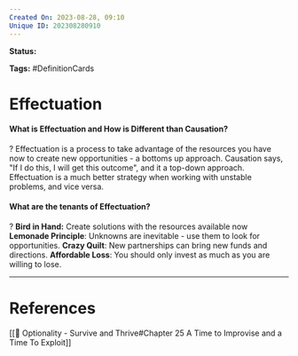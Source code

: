 ```yaml
---
Created On: 2023-08-28, 09:10
Unique ID: 202308280910
---
```

**Status:** 

**Tags:** #DefinitionCards 

# Effectuation
#### What is Effectuation and How is Different than Causation?
?
Effectuation is a process to take advantage of the resources you have now to create new opportunities - a bottoms up approach. Causation says, "If I do this, I will get this outcome", and it a top-down approach.
Effectuation is a much better strategy when working with unstable problems, and vice versa. 
<!--SR:!2024-07-05,198,270-->


#### What are the tenants of Effectuation?
?
**Bird in Hand:** Create solutions with the resources available now
**Lemonade Principle**: Unknowns are inevitable - use them to look for opportunities.
**Crazy Quilt**: New partnerships can bring new funds and directions.
**Affordable Loss**: You should only invest as much as you are willing to lose.
<!--SR:!2024-01-06,1,210-->




---
# References
[[📗 Optionality - Survive and Thrive#Chapter 25 A Time to Improvise and a Time To Exploit]]